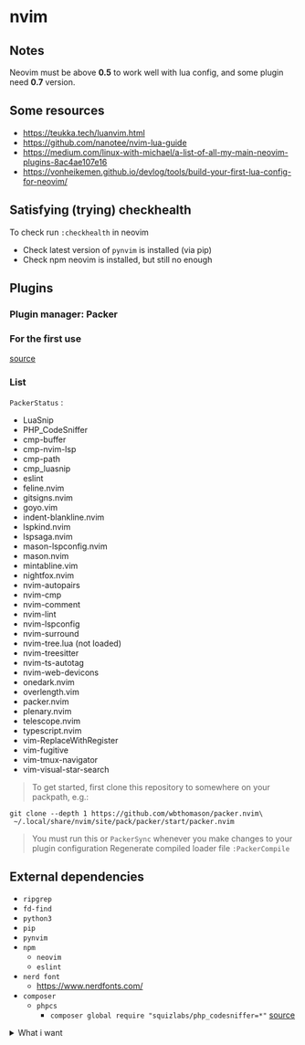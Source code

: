 # nvim

## Notes
Neovim must be above **0.5** to work well with lua config,
and some plugin need **0.7** version.

## Some resources
- https://teukka.tech/luanvim.html
- https://github.com/nanotee/nvim-lua-guide
- https://medium.com/linux-with-michael/a-list-of-all-my-main-neovim-plugins-8ac4ae107e16
- https://vonheikemen.github.io/devlog/tools/build-your-first-lua-config-for-neovim/

## Satisfying (trying) checkhealth
To check run `:checkhealth` in neovim
- Check latest version of `pynvim` is installed (via pip)
- Check npm neovim is installed, but still no enough

## Plugins
### Plugin manager: Packer
### For the first use
[source](https://github.com/wbthomason/packer.nvim#quickstart)

### List

`PackerStatus` :

- LuaSnip
- PHP_CodeSniffer
- cmp-buffer
- cmp-nvim-lsp
- cmp-path
- cmp_luasnip
- eslint
- feline.nvim
- gitsigns.nvim
- goyo.vim
- indent-blankline.nvim
- lspkind.nvim
- lspsaga.nvim
- mason-lspconfig.nvim
- mason.nvim
- mintabline.vim
- nightfox.nvim
- nvim-autopairs
- nvim-cmp
- nvim-comment
- nvim-lint
- nvim-lspconfig
- nvim-surround
- nvim-tree.lua (not loaded)
- nvim-treesitter
- nvim-ts-autotag
- nvim-web-devicons
- onedark.nvim
- overlength.vim
- packer.nvim
- plenary.nvim
- telescope.nvim
- typescript.nvim
- vim-ReplaceWithRegister
- vim-fugitive
- vim-tmux-navigator
- vim-visual-star-search

> To get started, first clone this repository to somewhere on your packpath, e.g.:
```shell
git clone --depth 1 https://github.com/wbthomason/packer.nvim\
 ~/.local/share/nvim/site/pack/packer/start/packer.nvim
```
> You must run this or `PackerSync` whenever you make changes to your plugin configuration
> Regenerate compiled loader file
> `:PackerCompile`

## External dependencies
- `ripgrep`
- `fd-find`
- `python3`
- `pip`
- `pynvim`
- `npm`
  - `neovim`
  - `eslint`
- `nerd font`
  - https://www.nerdfonts.com/
- `composer`
  - `phpcs`
    - `composer global require "squizlabs/php_codesniffer=*"`  [source](https://github.com/squizlabs/PHP_CodeSniffer#composer)

<details>
 <summary>What i want</summary>

### Maybe without plug-in
- [ ] find lua version of a vim option
- [ ] nice & robust setting for tags
- [ ] smart indentation on paste from clipboard
  - https://github.com/neovim/neovim/issues/3566
  - `]p`
- [ ] bad auto indentation

### With plugin
- [X] a nice completion please
  - [ ] Order suggestion:
    1. definition (with tags?)
    2. buffer
    3. clipboard never
  - [ ] Documentation on hover
- [ ] snippets
  - https://github.com/SirVer/ultisnips
  - *just a library of snippets* https://github.com/honza/vim-snippets
- [X] linter (nvim-lint)
  - [ ] custom icons for error and warning
  - for:
    - [ ] php
      - `phpcs -e *.php` Explain a standard by showing the sniffs it includes
      - `phpcs -s *.php` Show sniff codes in all reports
      - `phpcs -i` Show a list of installed coding standards
      - [ ] force type hint
        - try https://github.com/slevomat/coding-standard
      - [ ] force type return
      - [ ] force strict
    - [ ] lua
    - [ ] nginx
    - [ ] docker
    - [ ] sql
    - [ ] ruby
    - [ ] python
    - [ ] shell
    - [X] javascript
    - [X] react
    - [X] typescript
  - [ ] barbar
    - [ ] uninstall it, find one work well with tab
  - [ ] nvim-lint
    - [ ] disable auto folding
  - [ ] nice buffer when i commit with fugitive and test from git hook is launched

### Done
- [X] spell check, FR & EN
- [X] on fresh open file, jump line of the history
- [X] mouse to click & scroll
- [X] max line length highlight
- [X] keep column width for gitsigns
- [X] barbar
  - [X] use tab instead classic buffer
  - [X] visual order cycling
  Using only buffer & no vim tab make it OK,
  but have to quit explicitly the last buffer
- [X] switch dark / light theme
- [X] succeed to put plug-in config in a separate file
- [X] pair
- [X] visual search
- [X] Visual status bar
- [X] markdown ? Not easy for code blocks
  - Finally no plug-in for markdown, the visual out of the box suit to me.
  Just add goyo, having a clear space when I'm not coding
- [X] ~~like ctrlp~~ telescope
- [X] indent setting by language
- [X] jump chunk to chunk
- [X] like vim gutter
- [X] comment quickly
- [X] surround
- [X] compile when needed
- [X] like nerdtree
- [X] map f5 to `:e!`
</details>
